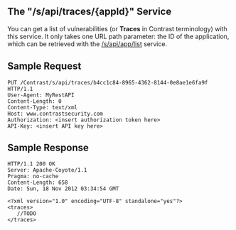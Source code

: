 <!--
title: "Get Application Vulnerabilities"
description: "Information on how to get application vulnerabilities"
-->

## The "/s/api/traces/{appld}" Service

You can get a list of vulnerabilities (or **Traces** in Contrast terminology) with this service. It only takes one URL path parameter: the ID of the application, which can be retrieved with the [/s/api/app/list](dev_api1.html#monitor) service.

## Sample Request

```
PUT /Contrast/s/api/traces/b4cc1c84-8965-4362-8144-0e8ae1e6fa9f HTTP/1.1
User-Agent: MyRestAPI
Content-Length: 0
Content-Type: text/xml
Host: www.contrastsecurity.com
Authorization: <insert authorization token here>
API-Key: <insert API key here>
```

## Sample Response

```
HTTP/1.1 200 OK
Server: Apache-Coyote/1.1
Pragma: no-cache
Content-Length: 658
Date: Sun, 18 Nov 2012 03:34:54 GMT

<?xml version="1.0" encoding="UTF-8" standalone="yes"?>
<traces>
   //TODO
</traces>
```
